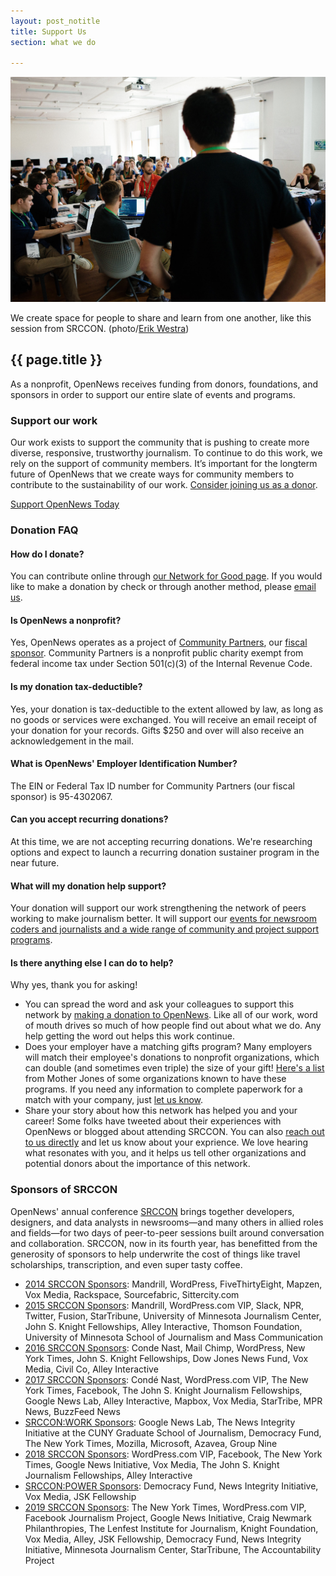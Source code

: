```yaml
---
layout: post_notitle
title: Support Us
section: what we do

---
```

<img src="/media/img/srccon-supporters.jpg" class="topline">
<p class="caption">We create space for people to share and learn from one another, like this session from SRCCON. (photo/<a href="http://www.westraco.com/">Erik Westra</a>)</p>

<h2>{{ page.title }}</h2>
<p class="bodybig">As a nonprofit, OpenNews receives funding from donors, foundations, and sponsors in order to support our entire slate of events and programs.</p>

### Support our work

Our work exists to support the community that is pushing to create more diverse, responsive, trustworthy journalism. To continue to do this work, we rely on the support of community members. It’s important for the longterm future of OpenNews that we create ways for community members to contribute to the sustainability of our work. [Consider joining us as a donor](https://opennews.networkforgood.com/).

<a id="faq" class="sidebar-button" href="https://opennews.networkforgood.com/">Support OpenNews Today</a>

### Donation FAQ
#### How do I donate?
You can contribute online through [our Network for Good page](https://opennews.networkforgood.com/). If you would like to make a donation by check or through another method, please [email us](mailto:info@opennews.org).

#### Is OpenNews a nonprofit?
Yes, OpenNews operates as a project of [Community Partners](https://communitypartners.org/), our [fiscal sponsor](https://www.councilofnonprofits.org/tools-resources/fiscal-sponsorship-nonprofits). Community Partners is a nonprofit public charity exempt from federal income tax under Section 501(c)(3) of the Internal Revenue Code.

#### Is my donation tax-deductible?
Yes, your donation is tax-deductible to the extent allowed by law, as long as no goods or services were exchanged. You will receive an email receipt of your donation for your records. Gifts $250 and over will also receive an acknowledgement in the mail.

#### What is OpenNews' Employer Identification Number?
The EIN or Federal Tax ID number for Community Partners (our fiscal sponsor) is 95-4302067.

#### Can you accept recurring donations?
At this time, we are not accepting recurring donations. We're researching options and expect to launch a recurring donation sustainer program in the near future.

#### What will my donation help support?
Your donation will support our work strengthening the network of peers working to make journalism better. It will support our [events for newsroom coders and journalists and a wide range of community and project support programs](/what). 

#### Is there anything else I can do to help?
Why yes, thank you for asking!

* You can spread the word and ask your colleagues to support this network by [making a donation to OpenNews](https://opennews.networkforgood.com/). Like all of our work, word of mouth drives so much of how people find out about what we do. Any help getting the word out helps this work continue.
* Does your employer have a matching gifts program? Many employers will match their employee's donations to nonprofit organizations, which can double (and sometimes even triple) the size of your gift! [Here's a list](https://www.motherjones.com/support/matching-gifts/) from Mother Jones of some organizations known to have these programs. If you need any information to complete paperwork for a match with your company, just [let us know](mailto:erika@opennews.org).
* Share your story about how this network has helped you and your career! Some folks have tweeted about their experiences with OpenNews or blogged about attending SRCCON. You can also [reach out to us directly](mailto:info@opennews.org) and let us know about your exprience. We love hearing what resonates with you, and it helps us tell other organizations and potential donors about the importance of this network.


### Sponsors of SRCCON

OpenNews' annual conference [SRCCON](https://srccon.org) brings together developers, designers, and data analysts in newsrooms—and many others in allied roles and fields—for two days of peer-to-peer sessions built around conversation and collaboration. SRCCON, now in its fourth year, has benefitted from the generosity of sponsors to help underwrite the cost of things like travel scholarships, transcription, and even super tasty coffee.

* [2014 SRCCON Sponsors](http://2014.srccon.org/sponsors/): Mandrill, WordPress, FiveThirtyEight, Mapzen, Vox Media, Rackspace, Sourcefabric, Sittercity.com
* [2015 SRCCON Sponsors](http://2015.srccon.org/sponsors/2015/): Mandrill, WordPress.com VIP, Slack, NPR, Twitter, Fusion, StarTribune, University of Minnesota Journalism Center, John S. Knight Fellowships, Alley Interactive, Thomson Foundation, University of Minnesota School of Journalism and Mass Communication
* [2016 SRCCON Sponsors](http://srccon.org/sponsors/): Conde Nast, Mail Chimp, WordPress, New York Times, John S. Knight Fellowships, Dow Jones News Fund, Vox Media, Civil Co, Alley Interactive
* [2017 SRCCON Sponsors](https://2017.srccon.org/sponsors/): Condé Nast, WordPress.com VIP, The New York Times, Facebook, The John S. Knight Journalism Fellowships, Google News Lab, Alley Interactive, Mapbox, Vox Media, StarTribe, MPR News, BuzzFeed News
* [SRCCON:WORK Sponsors](https://work.srccon.org/sponsors/): Google News Lab, The News Integrity Initiative at the CUNY Graduate School of Journalism, Democracy Fund, The New York Times, Mozilla, Microsoft, Azavea, Group Nine
* [2018 SRCCON Sponsors](https://2018.srccon.org/sponsors/): WordPress.com VIP, Facebook, The New York Times, Google News Initiative, Vox Media, The John S. Knight Journalism Fellowships, Alley Interactive
* [SRCCON:POWER Sponsors](https://power.srccon.org/sponsors/list/): Democracy Fund, News Integrity Initiative, Vox Media, JSK Fellowship
* [2019 SRCCON Sponsors](https://srccon.org/sponsors/): The New York Times, WordPress.com VIP, Facebook Journalism Project, Google News Initiative, Craig Newmark Philanthropies, The Lenfest Institute for Journalism, Knight Foundation, Vox Media, Alley, JSK Fellowship, Democracy Fund, News Integrity Initiative, Minnesota Journalism Center, StarTribune, The Accountability Project
